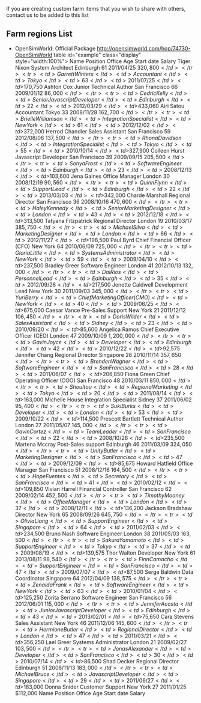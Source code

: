 If you are creating custom farm items that you wish to share with others, contact us to be added to this list

## Farm regions List
- OpenSimWorld: Official Package <http://opensimworld.com/hop/74730-OpenSimWorld>
table id="example" class="display" style="width:100%">
        <thead>
            <tr>
                <th>Name</th>
                <th>Position</th>
                <th>Office</th>
                <th>Age</th>
                <th>Start date</th>
                <th>Salary</th>
            </tr>
        </thead>
        <tbody>
            <tr>
                <td>Tiger Nixon</td>
                <td>System Architect</td>
                <td>Edinburgh</td>
                <td>61</td>
                <td>2011/04/25</td>
                <td>$320,800</td>
            </tr>
            <tr>
                <td>Garrett Winters</td>
                <td>Accountant</td>
                <td>Tokyo</td>
                <td>63</td>
                <td>2011/07/25</td>
                <td>$170,750</td>
            </tr>
            <tr>
                <td>Ashton Cox</td>
                <td>Junior Technical Author</td>
                <td>San Francisco</td>
                <td>66</td>
                <td>2009/01/12</td>
                <td>$86,000</td>
            </tr>
            <tr>
                <td>Cedric Kelly</td>
                <td>Senior Javascript Developer</td>
                <td>Edinburgh</td>
                <td>22</td>
                <td>2012/03/29</td>
                <td>$433,060</td>
            </tr>
            <tr>
                <td>Airi Satou</td>
                <td>Accountant</td>
                <td>Tokyo</td>
                <td>33</td>
                <td>2008/11/28</td>
                <td>$162,700</td>
            </tr>
            <tr>
                <td>Brielle Williamson</td>
                <td>Integration Specialist</td>
                <td>New York</td>
                <td>61</td>
                <td>2012/12/02</td>
                <td>$372,000</td>
            </tr>
            <tr>
                <td>Herrod Chandler</td>
                <td>Sales Assistant</td>
                <td>San Francisco</td>
                <td>59</td>
                <td>2012/08/06</td>
                <td>$137,500</td>
            </tr>
            <tr>
                <td>Rhona Davidson</td>
                <td>Integration Specialist</td>
                <td>Tokyo</td>
                <td>55</td>
                <td>2010/10/14</td>
                <td>$327,900</td>
            </tr>
            <tr>
                <td>Colleen Hurst</td>
                <td>Javascript Developer</td>
                <td>San Francisco</td>
                <td>39</td>
                <td>2009/09/15</td>
                <td>$205,500</td>
            </tr>
            <tr>
                <td>Sonya Frost</td>
                <td>Software Engineer</td>
                <td>Edinburgh</td>
                <td>23</td>
                <td>2008/12/13</td>
                <td>$103,600</td>
            </tr>
            <tr>
                <td>Jena Gaines</td>
                <td>Office Manager</td>
                <td>London</td>
                <td>30</td>
                <td>2008/12/19</td>
                <td>$90,560</td>
            </tr>
            <tr>
                <td>Quinn Flynn</td>
                <td>Support Lead</td>
                <td>Edinburgh</td>
                <td>22</td>
                <td>2013/03/03</td>
                <td>$342,000</td>
            </tr>
            <tr>
                <td>Charde Marshall</td>
                <td>Regional Director</td>
                <td>San Francisco</td>
                <td>36</td>
                <td>2008/10/16</td>
                <td>$470,600</td>
            </tr>
            <tr>
                <td>Haley Kennedy</td>
                <td>Senior Marketing Designer</td>
                <td>London</td>
                <td>43</td>
                <td>2012/12/18</td>
                <td>$313,500</td>
            </tr>
            <tr>
                <td>Tatyana Fitzpatrick</td>
                <td>Regional Director</td>
                <td>London</td>
                <td>19</td>
                <td>2010/03/17</td>
                <td>$385,750</td>
            </tr>
            <tr>
                <td>Michael Silva</td>
                <td>Marketing Designer</td>
                <td>London</td>
                <td>66</td>
                <td>2012/11/27</td>
                <td>$198,500</td>
            </tr>
            <tr>
                <td>Paul Byrd</td>
                <td>Chief Financial Officer (CFO)</td>
                <td>New York</td>
                <td>64</td>
                <td>2010/06/09</td>
                <td>$725,000</td>
            </tr>
            <tr>
                <td>Gloria Little</td>
                <td>Systems Administrator</td>
                <td>New York</td>
                <td>59</td>
                <td>2009/04/10</td>
                <td>$237,500</td>
            </tr>
            <tr>
                <td>Bradley Greer</td>
                <td>Software Engineer</td>
                <td>London</td>
                <td>41</td>
                <td>2012/10/13</td>
                <td>$132,000</td>
            </tr>
            <tr>
                <td>Dai Rios</td>
                <td>Personnel Lead</td>
                <td>Edinburgh</td>
                <td>35</td>
                <td>2012/09/26</td>
                <td>$217,500</td>
            </tr>
            <tr>
                <td>Jenette Caldwell</td>
                <td>Development Lead</td>
                <td>New York</td>
                <td>30</td>
                <td>2011/09/03</td>
                <td>$345,000</td>
            </tr>
            <tr>
                <td>Yuri Berry</td>
                <td>Chief Marketing Officer (CMO)</td>
                <td>New York</td>
                <td>40</td>
                <td>2009/06/25</td>
                <td>$675,000</td>
            </tr>
            <tr>
                <td>Caesar Vance</td>
                <td>Pre-Sales Support</td>
                <td>New York</td>
                <td>21</td>
                <td>2011/12/12</td>
                <td>$106,450</td>
            </tr>
            <tr>
                <td>Doris Wilder</td>
                <td>Sales Assistant</td>
                <td>Sidney</td>
                <td>23</td>
                <td>2010/09/20</td>
                <td>$85,600</td>
            </tr>
            <tr>
                <td>Angelica Ramos</td>
                <td>Chief Executive Officer (CEO)</td>
                <td>London</td>
                <td>47</td>
                <td>2009/10/09</td>
                <td>$1,200,000</td>
            </tr>
            <tr>
                <td>Gavin Joyce</td>
                <td>Developer</td>
                <td>Edinburgh</td>
                <td>42</td>
                <td>2010/12/22</td>
                <td>$92,575</td>
            </tr>
            <tr>
                <td>Jennifer Chang</td>
                <td>Regional Director</td>
                <td>Singapore</td>
                <td>28</td>
                <td>2010/11/14</td>
                <td>$357,650</td>
            </tr>
            <tr>
                <td>Brenden Wagner</td>
                <td>Software Engineer</td>
                <td>San Francisco</td>
                <td>28</td>
                <td>2011/06/07</td>
                <td>$206,850</td>
            </tr>
            <tr>
                <td>Fiona Green</td>
                <td>Chief Operating Officer (COO)</td>
                <td>San Francisco</td>
                <td>48</td>
                <td>2010/03/11</td>
                <td>$850,000</td>
            </tr>
            <tr>
                <td>Shou Itou</td>
                <td>Regional Marketing</td>
                <td>Tokyo</td>
                <td>20</td>
                <td>2011/08/14</td>
                <td>$163,000</td>
            </tr>
            <tr>
                <td>Michelle House</td>
                <td>Integration Specialist</td>
                <td>Sidney</td>
                <td>37</td>
                <td>2011/06/02</td>
                <td>$95,400</td>
            </tr>
            <tr>
                <td>Suki Burks</td>
                <td>Developer</td>
                <td>London</td>
                <td>53</td>
                <td>2009/10/22</td>
                <td>$114,500</td>
            </tr>
            <tr>
                <td>Prescott Bartlett</td>
                <td>Technical Author</td>
                <td>London</td>
                <td>27</td>
                <td>2011/05/07</td>
                <td>$145,000</td>
            </tr>
            <tr>
                <td>Gavin Cortez</td>
                <td>Team Leader</td>
                <td>San Francisco</td>
                <td>22</td>
                <td>2008/10/26</td>
                <td>$235,500</td>
            </tr>
            <tr>
                <td>Martena Mccray</td>
                <td>Post-Sales support</td>
                <td>Edinburgh</td>
                <td>46</td>
                <td>2011/03/09</td>
                <td>$324,050</td>
            </tr>
            <tr>
                <td>Unity Butler</td>
                <td>Marketing Designer</td>
                <td>San Francisco</td>
                <td>47</td>
                <td>2009/12/09</td>
                <td>$85,675</td>
            </tr>
            <tr>
                <td>Howard Hatfield</td>
                <td>Office Manager</td>
                <td>San Francisco</td>
                <td>51</td>
                <td>2008/12/16</td>
                <td>$164,500</td>
            </tr>
            <tr>
                <td>Hope Fuentes</td>
                <td>Secretary</td>
                <td>San Francisco</td>
                <td>41</td>
                <td>2010/02/12</td>
                <td>$109,850</td>
            </tr>
            <tr>
                <td>Vivian Harrell</td>
                <td>Financial Controller</td>
                <td>San Francisco</td>
                <td>62</td>
                <td>2009/02/14</td>
                <td>$452,500</td>
            </tr>
            <tr>
                <td>Timothy Mooney</td>
                <td>Office Manager</td>
                <td>London</td>
                <td>37</td>
                <td>2008/12/11</td>
                <td>$136,200</td>
            </tr>
            <tr>
                <td>Jackson Bradshaw</td>
                <td>Director</td>
                <td>New York</td>
                <td>65</td>
                <td>2008/09/26</td>
                <td>$645,750</td>
            </tr>
            <tr>
                <td>Olivia Liang</td>
                <td>Support Engineer</td>
                <td>Singapore</td>
                <td>64</td>
                <td>2011/02/03</td>
                <td>$234,500</td>
            </tr>
            <tr>
                <td>Bruno Nash</td>
                <td>Software Engineer</td>
                <td>London</td>
                <td>38</td>
                <td>2011/05/03</td>
                <td>$163,500</td>
            </tr>
            <tr>
                <td>Sakura Yamamoto</td>
                <td>Support Engineer</td>
                <td>Tokyo</td>
                <td>37</td>
                <td>2009/08/19</td>
                <td>$139,575</td>
            </tr>
            <tr>
                <td>Thor Walton</td>
                <td>Developer</td>
                <td>New York</td>
                <td>61</td>
                <td>2013/08/11</td>
                <td>$98,540</td>
            </tr>
            <tr>
                <td>Finn Camacho</td>
                <td>Support Engineer</td>
                <td>San Francisco</td>
                <td>47</td>
                <td>2009/07/07</td>
                <td>$87,500</td>
            </tr>
            <tr>
                <td>Serge Baldwin</td>
                <td>Data Coordinator</td>
                <td>Singapore</td>
                <td>64</td>
                <td>2012/04/09</td>
                <td>$138,575</td>
            </tr>
            <tr>
                <td>Zenaida Frank</td>
                <td>Software Engineer</td>
                <td>New York</td>
                <td>63</td>
                <td>2010/01/04</td>
                <td>$125,250</td>
            </tr>
            <tr>
                <td>Zorita Serrano</td>
                <td>Software Engineer</td>
                <td>San Francisco</td>
                <td>56</td>
                <td>2012/06/01</td>
                <td>$115,000</td>
            </tr>
            <tr>
                <td>Jennifer Acosta</td>
                <td>Junior Javascript Developer</td>
                <td>Edinburgh</td>
                <td>43</td>
                <td>2013/02/01</td>
                <td>$75,650</td>
            </tr>
            <tr>
                <td>Cara Stevens</td>
                <td>Sales Assistant</td>
                <td>New York</td>
                <td>46</td>
                <td>2011/12/06</td>
                <td>$145,600</td>
            </tr>
            <tr>
                <td>Hermione Butler</td>
                <td>Regional Director</td>
                <td>London</td>
                <td>47</td>
                <td>2011/03/21</td>
                <td>$356,250</td>
            </tr>
            <tr>
                <td>Lael Greer</td>
                <td>Systems Administrator</td>
                <td>London</td>
                <td>21</td>
                <td>2009/02/27</td>
                <td>$103,500</td>
            </tr>
            <tr>
                <td>Jonas Alexander</td>
                <td>Developer</td>
                <td>San Francisco</td>
                <td>30</td>
                <td>2010/07/14</td>
                <td>$86,500</td>
            </tr>
            <tr>
                <td>Shad Decker</td>
                <td>Regional Director</td>
                <td>Edinburgh</td>
                <td>51</td>
                <td>2008/11/13</td>
                <td>$183,000</td>
            </tr>
            <tr>
                <td>Michael Bruce</td>
                <td>Javascript Developer</td>
                <td>Singapore</td>
                <td>29</td>
                <td>2011/06/27</td>
                <td>$183,000</td>
            </tr>
            <tr>
                <td>Donna Snider</td>
                <td>Customer Support</td>
                <td>New York</td>
                <td>27</td>
                <td>2011/01/25</td>
                <td>$112,000</td>
            </tr>
        </tbody>
        <tfoot>
            <tr>
                <th>Name</th>
                <th>Position</th>
                <th>Office</th>
                <th>Age</th>
                <th>Start date</th>
                <th>Salary</th>
            </tr>
        </tfoot>
    </table>

<script>
  $(document).ready(function() {
    $('#example').DataTable();
} );
  </script>
